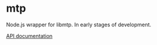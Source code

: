 mtp
=========

Node.js wrapper for libmtp. In early stages of development.

[API documentation](https://rawgit.com/panuhorsmalahti/mtp/master/doc/index.html)